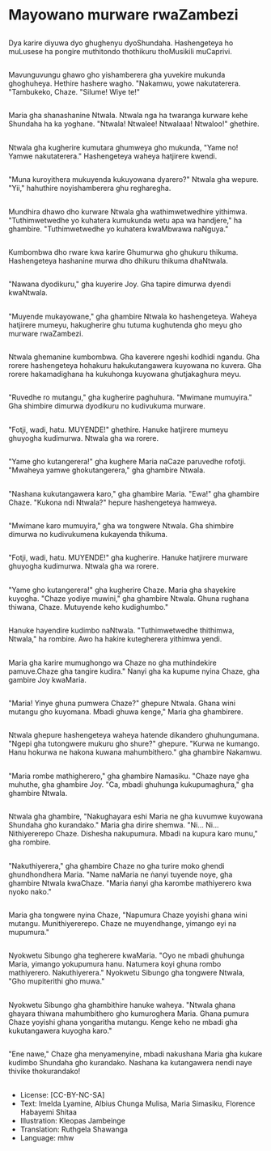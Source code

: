 # Mayowano murware rwaZambezi

##
Dya karire diyuwa dyo ghughenyu dyoShundaha. Hashengeteya ho muLusese ha pongire muthitondo thothikuru thoMusikili muCaprivi.

##
Mavunguvungu ghawo gho yishamberera gha yuvekire mukunda ghoghuheya. Hethire hashere wagho. "Nakamwu, yowe nakutaterera. "Tambukeko, Chaze. "Silume! Wiye te!"

##
Maria gha shanashanine Ntwala. Ntwala nga ha twaranga kurware kehe Shundaha ha ka yoghane. "Ntwala! Ntwalee! Ntwalaaa! Ntwaloo!" ghethire.

##
Ntwala gha kugherire kumutara ghumweya gho mukunda, "Yame no! Yamwe nakutaterera." Hashengeteya waheya hatjirere kwendi.

##
"Muna kuroyithera mukuyenda kukuyowana dyarero?" Ntwala gha wepure. "Yii," hahuthire noyishamberera ghu regharegha.

##
Mundhira dhawo dho kurware Ntwala gha wathimwetwedhire yithimwa. "Tuthimwetwedhe yo kuhatera kumukunda wetu apa wa handjere," ha ghambire. "Tuthimwetwedhe yo kuhatera kwaMbwawa naNguya."

##
Kumbombwa dho rware kwa karire Ghumurwa gho ghukuru thikuma. Hashengeteya hashanine murwa dho dhikuru thikuma dhaNtwala.

##
"Nawana dyodikuru," gha kuyerire Joy. Gha tapire dimurwa dyendi kwaNtwala.

##
"Muyende mukayowane," gha ghambire Ntwala ko hashengeteya. Waheya hatjirere mumeyu, hakugherire ghu tutuma kughutenda gho meyu gho murware rwaZambezi.

##
Ntwala ghemanine kumbombwa. Gha kaverere ngeshi kodhidi ngandu. Gha rorere hashengeteya hohakuru hakukutangawera kuyowana no kuvera. Gha rorere hakamadighana ha kukuhonga kuyowana ghutjakaghura meyu.

##
"Ruvedhe ro mutangu," gha kugherire paghuhura. "Mwimane mumuyira." Gha shimbire dimurwa dyodikuru no kudivukuma murware.

##
"Fotji, wadi, hatu. MUYENDE!" ghethire. Hanuke hatjirere mumeyu ghuyogha kudimurwa. Ntwala gha wa rorere.

##
"Yame gho kutangerera!" gha kughere Maria naCaze paruvedhe rofotji. "Mwaheya yamwe ghokutangerera," gha ghambire Ntwala.

##
"Nashana kukutangawera karo," gha ghambire Maria. "Ewa!" gha ghambire Chaze. "Kukona ndi Ntwala?" hepure hashengeteya hamweya.

##
"Mwimane karo mumuyira," gha wa tongwere Ntwala. Gha shimbire dimurwa no kudivukumena kukayenda thikuma.

##
"Fotji, wadi, hatu. MUYENDE!" gha kugherire. Hanuke hatjirere murware ghuyogha kudimurwa. Ntwala gha wa rorere.

##
"Yame gho kutangerera!" gha kugherire Chaze. Maria gha shayekire kuyogha. "Chaze yodiye muwini," gha ghambire Ntwala. Ghuna rughana thiwana, Chaze. Mutuyende keho kudighumbo."

##
Hanuke hayendire kudimbo naNtwala. "Tuthimwetwedhe thithimwa, Ntwala," ha rombire. Awo ha hakire kutegherera yithimwa yendi.

##
Maria gha karire mumughongo wa Chaze no gha muthindekire pamuve.Chaze gha tangire kudira." Ṅanyi gha ka kupume nyina Chaze, gha gambire Joy kwaMaria.

##
"Maria! Yinye ghuna pumwera Chaze?" ghepure Ntwala. Ghana wini mutangu gho kuyomana. Mbadi ghuwa kenge," Maria gha ghambirere.

##
Ntwala ghepure hashengeteya waheya hatende dikandero ghuhungumana. "Ngepi gha tutongwere mukuru gho shure?" ghepure. "Kurwa ne kumango. Hanu hokurwa ne hakona kuwana mahumbithero." gha ghambire Nakamwu.

##
"Maria rombe mathigherero," gha ghambire Namasiku. "Chaze naye gha muhuthe, gha ghambire Joy. "Ca, mbadi ghuhunga kukupumaghura," gha ghambire Ntwala.

##
Ntwala gha ghambire, "Nakughayara eshi Maria ne gha kuvumwe kuyowana Shundaha gho kurandako." Maria gha dirire shemwa. "Ni... Ni... Nithiyererepo Chaze. Dishesha nakupumura. Mbadi na kupura karo munu," gha rombire.

##
"Nakuthiyerera," gha ghambire Chaze no gha turire moko ghendi ghundhondhera Maria. "Name naMaria ne ṅanyi tuyende noye, gha ghambire Ntwala kwaChaze. "Maria ṅanyi gha karombe mathiyerero kwa nyoko nako."

##
Maria gha tongwere nyina Chaze, "Napumura Chaze yoyishi ghana wini mutangu. Munithiyererepo. Chaze ne muyendhange, yimango eyi na mupumura."

##
Nyokwetu Sibungo gha tegherere kwaMaria. "Oyo ne mbadi ghuhunga Maria, yimango yokupumura hanu. Natumera koyi ghuna rombo mathiyerero. Nakuthiyerera." Nyokwetu Sibungo gha tongwere Ntwala, "Gho mupiterithi gho muwa."

##
Nyokwetu Sibungo gha ghambithire hanuke waheya. "Ntwala ghana ghayara thiwana mahumbithero gho kumuroghera Maria. Ghana pumura Chaze yoyishi ghana yongaritha mutangu. Kenge keho ne mbadi gha kukutangawera kuyogha karo."

##
"Ene nawe," Chaze gha menyamenyine, mbadi nakushana Maria gha kukare kudimbo Shundaha gho kurandako. Nashana ka kutangawera nendi naye thivike thokurandako!

##
* License: [CC-BY-NC-SA]
* Text: Imelda Lyamine, Albius Chunga Mulisa, Maria Simasiku, Florence Habayemi Shitaa
* Illustration: Kleopas Jambeinge
* Translation: Ruthgela Shawanga
* Language: mhw
